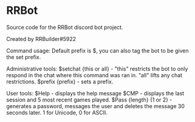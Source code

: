 # RRBot
Source code for the RRBot discord bot project.

Created by RRBuilder#5922



Command usage:
Default prefix is $, you can also tag the bot to be given the set prefix.

Administrative tools:
$setchat {this or all} - "this" restricts the bot to only respond in the chat where this command was ran in. "all" lifts any chat restrictions.
$prefix {prefix} - sets a prefix.

User tools:
$Help - displays the help message
$CMP - displays the last session and 5 most recent games played.
$Pass {length} {1 or 2} - generates a password, messages the user and deletes the message 30 seconds later. 1 for Unicode, 0 for ASCII.
